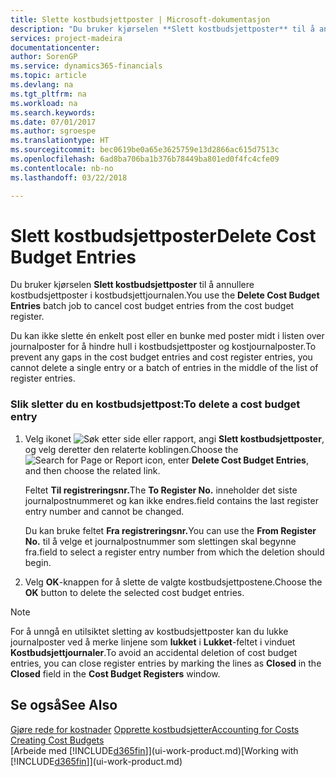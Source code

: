 ```yaml
---
title: Slette kostbudsjettposter | Microsoft-dokumentasjon
description: "Du bruker kjørselen **Slett kostbudsjettposter** til å annullere kostbudsjettposter i kostbudsjettjournalen."
services: project-madeira
documentationcenter: 
author: SorenGP
ms.service: dynamics365-financials
ms.topic: article
ms.devlang: na
ms.tgt_pltfrm: na
ms.workload: na
ms.search.keywords: 
ms.date: 07/01/2017
ms.author: sgroespe
ms.translationtype: HT
ms.sourcegitcommit: bec0619be0a65e3625759e13d2866ac615d7513c
ms.openlocfilehash: 6ad8ba706ba1b376b78449ba801ed0f4fc4cfe09
ms.contentlocale: nb-no
ms.lasthandoff: 03/22/2018

---
```

# <a name="delete-cost-budget-entries"></a><span data-ttu-id="ebf88-103">Slett kostbudsjettposter</span><span class="sxs-lookup"><span data-stu-id="ebf88-103">Delete Cost Budget Entries</span></span>
<span data-ttu-id="ebf88-104">Du bruker kjørselen **Slett kostbudsjettposter** til å annullere kostbudsjettposter i kostbudsjettjournalen.</span><span class="sxs-lookup"><span data-stu-id="ebf88-104">You use the **Delete Cost Budget Entries** batch job to cancel cost budget entries from the cost budget register.</span></span>  

<span data-ttu-id="ebf88-105">Du kan ikke slette én enkelt post eller en bunke med poster midt i listen over journalposter for å hindre hull i kostbudsjettposter og kostjournalposter.</span><span class="sxs-lookup"><span data-stu-id="ebf88-105">To prevent any gaps in the cost budget entries and cost register entries, you cannot delete a single entry or a batch of entries in the middle of the list of register entries.</span></span>  

### <a name="to-delete-a-cost-budget-entry"></a><span data-ttu-id="ebf88-106">Slik sletter du en kostbudsjettpost:</span><span class="sxs-lookup"><span data-stu-id="ebf88-106">To delete a cost budget entry</span></span>  

1.  <span data-ttu-id="ebf88-107">Velg ikonet ![Søk etter side eller rapport](media/ui-search/search_small.png "Søk etter side eller rapport"), angi **Slett kostbudsjettposter**, og velg deretter den relaterte koblingen.</span><span class="sxs-lookup"><span data-stu-id="ebf88-107">Choose the ![Search for Page or Report](media/ui-search/search_small.png "Search for Page or Report icon") icon, enter **Delete Cost Budget Entries**, and then choose the related link.</span></span>  

    <span data-ttu-id="ebf88-108">Feltet **Til registreringsnr.**</span><span class="sxs-lookup"><span data-stu-id="ebf88-108">The **To Register No.**</span></span> <span data-ttu-id="ebf88-109">inneholder det siste journalpostnummeret og kan ikke endres.</span><span class="sxs-lookup"><span data-stu-id="ebf88-109">field contains the last register entry number and cannot be changed.</span></span>  

    <span data-ttu-id="ebf88-110">Du kan bruke feltet **Fra registreringsnr.**</span><span class="sxs-lookup"><span data-stu-id="ebf88-110">You can use the **From Register No.**</span></span> <span data-ttu-id="ebf88-111">til å velge et journalpostnummer som slettingen skal begynne fra.</span><span class="sxs-lookup"><span data-stu-id="ebf88-111">field to select a register entry number from which the deletion should begin.</span></span>  
2.  <span data-ttu-id="ebf88-112">Velg **OK**-knappen for å slette de valgte kostbudsjettpostene.</span><span class="sxs-lookup"><span data-stu-id="ebf88-112">Choose the **OK** button to delete the selected cost budget entries.</span></span>  

> [!NOTE]  
>  <span data-ttu-id="ebf88-113">For å unngå en utilsiktet sletting av kostbudsjettposter kan du lukke journalposter ved å merke linjene som **lukket** i **Lukket**-feltet i vinduet **Kostbudsjettjournaler**.</span><span class="sxs-lookup"><span data-stu-id="ebf88-113">To avoid an accidental deletion of cost budget entries, you can close register entries by marking the lines as **Closed** in the **Closed** field in the **Cost Budget Registers** window.</span></span>  

## <a name="see-also"></a><span data-ttu-id="ebf88-114">Se også</span><span class="sxs-lookup"><span data-stu-id="ebf88-114">See Also</span></span>  
<span data-ttu-id="ebf88-115">[Gjøre rede for kostnader](finance-manage-cost-accounting.md)
[Opprette kostbudsjetter](finance-create-cost-budgets.md)</span><span class="sxs-lookup"><span data-stu-id="ebf88-115">[Accounting for Costs](finance-manage-cost-accounting.md)
[Creating Cost Budgets](finance-create-cost-budgets.md)</span></span>  
<span data-ttu-id="ebf88-116">[Arbeide med [!INCLUDE[d365fin](includes/d365fin_md.md)]](ui-work-product.md)</span><span class="sxs-lookup"><span data-stu-id="ebf88-116">[Working with [!INCLUDE[d365fin](includes/d365fin_md.md)]](ui-work-product.md)</span></span>

